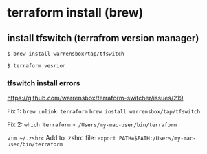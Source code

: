 # terraform install (brew)

## install tfswitch (terrafrom version manager)

`$ brew install warrensbox/tap/tfswitch`

`$ terraform vesrion`

### tfswitch install errors
https://github.com/warrensbox/terraform-switcher/issues/219

Fix 1:
`brew unlink terraform`
`brew install warrensbox/tap/tfswitch`

Fix 2: 
`which terraform`
`> /Users/my-mac-user/bin/terraform`

`vim ~/.zshrc`
Add to .zshrc file:
`export PATH=$PATH:/Users/my-mac-user/bin/terraform`



